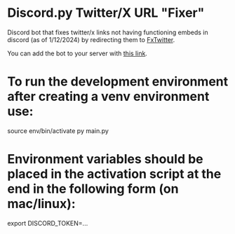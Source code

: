 # Discord.py Twitter/X URL "Fixer"

Discord bot that fixes twitter/x links not having functioning embeds in discord (as of 1/12/2024) by redirecting them to [FxTwitter](https://github.com/FixTweet/FxTwitter).

You can add the bot to your server with [this link](https://discord.com/api/oauth2/authorize?client_id=1195513177090297929&permissions=274878162944&scope=bot).

# To run the development environment after creating a venv environment use:

source env/bin/activate
py main.py

# Environment variables should be placed in the activation script at the end in the following form (on mac/linux):

export DISCORD_TOKEN=...